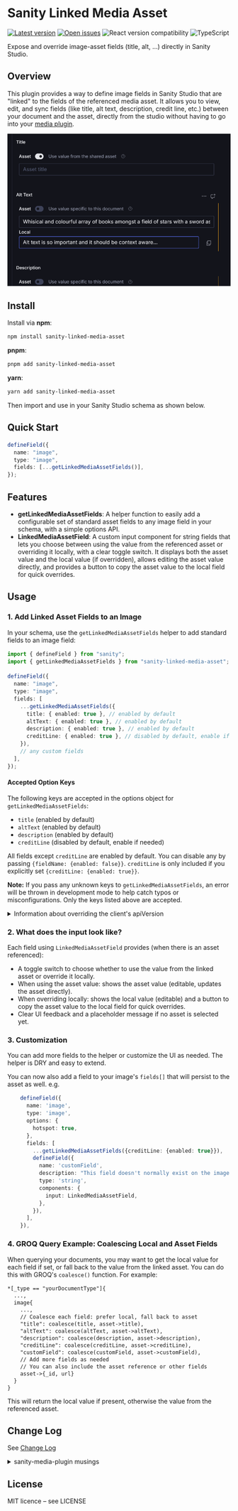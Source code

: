 # Sanity Linked Media Asset

[![Latest version](https://img.shields.io/npm/v/sanity-linked-media-asset?label=version&color=brightGreen&logo=npm)](https://www.npmjs.com/package/sanity-linked-media-asset)
[![Open issues](https://img.shields.io/github/issues/chrisnolan/sanity-linked-media-asset)](https://github.com/chrisnolan/sanity-linked-media-asset/issues)
![React version compatibility](https://img.shields.io/badge/dynamic/json?color=blue&label=react%20versions&query=peerDependencies.react&url=https%3A%2F%2Fraw.githubusercontent.com%2Fchrisnolan%2Fsanity-linked-media-asset%2Fmain%2Fpackage.json)
![TypeScript](https://img.shields.io/badge/TypeScript-checked-blue?logo=typescript)

Expose and override image-asset fields (title, alt, …) directly in Sanity Studio.

## Overview

This plugin provides a way to define image fields in Sanity Studio that are "linked" to the fields of the referenced media asset. It allows you to view, edit, and sync fields (like title, alt text, description, credit line, etc.) between your document and the asset, directly from the studio without having to go into your [media plugin](https://github.com/sanity-io/sanity-plugin-media).

![Screenshot of plugin in use](docs/assets/screen_shot_1.png)

## Install

Install via **npm**:

```sh
npm install sanity-linked-media-asset
```

**pnpm**:

```sh
pnpm add sanity-linked-media-asset
```

**yarn**:

```sh
yarn add sanity-linked-media-asset
```

Then import and use in your Sanity Studio schema as shown below.

## Quick Start

```ts
defineField({
  name: "image",
  type: "image",
  fields: [...getLinkedMediaAssetFields()],
});
```

## Features

- **getLinkedMediaAssetFields**: A helper function to easily add a configurable set of standard asset fields to any image field in your schema, with a simple options API.
- **LinkedMediaAssetField**: A custom input component for string fields that lets you choose between using the value from the referenced asset or overriding it locally, with a clear toggle switch. It displays both the asset value and the local value (if overridden), allows editing the asset value directly, and provides a button to copy the asset value to the local field for quick overrides.

## Usage

### 1. Add Linked Asset Fields to an Image

In your schema, use the `getLinkedMediaAssetFields` helper to add standard fields to an image field:

```ts
import { defineField } from "sanity";
import { getLinkedMediaAssetFields } from "sanity-linked-media-asset";

defineField({
  name: "image",
  type: "image",
  fields: [
    ...getLinkedMediaAssetFields({
      title: { enabled: true }, // enabled by default
      altText: { enabled: true }, // enabled by default
      description: { enabled: true }, // enabled by default
      creditLine: { enabled: true }, // disabled by default, enable if needed
    }),
    // any custom fields
  ],
});
```

#### Accepted Option Keys

The following keys are accepted in the options object for `getLinkedMediaAssetFields`:

- `title` (enabled by default)
- `altText` (enabled by default)
- `description` (enabled by default)
- `creditLine` (disabled by default, enable if needed)

All fields except `creditLine` are enabled by default. You can disable any by passing `{fieldName: {enabled: false}}`.
`creditLine` is only included if you explicitly set `{creditLine: {enabled: true}}`.

**Note:** If you pass any unknown keys to `getLinkedMediaAssetFields`, an error will be thrown in development mode to help catch typos or misconfigurations. Only the keys listed above are accepted.

<details>
<summary>Information about overriding the client's apiVersion</summary>

#### API Version for Sanity Client

The `LinkedMediaAssetField` component uses Sanity's `useClient` hook to fetch and update asset data. By default, it uses the API version `2023-08-01`. If you need to override this (for example, to match your project's Sanity API version), you can set the environment variable `SANITY_STUDIO_LINKED_MEDIA_ASSET_API_VERSION` in your build or runtime environment:

```sh
export SANITY_STUDIO_LINKED_MEDIA_ASSET_API_VERSION=2025-05-01
```

This will be picked up automatically by the component (as long as your build tool exposes `SANITY_STUDIO_`-prefixed variables to the browser, which is the convention for Sanity Studio v3+). If the environment variable is not set, the default version will be used.

</details>

### 2. What does the input look like?

Each field using `LinkedMediaAssetField` provides (when there is an asset referenced):

- A toggle switch to choose whether to use the value from the linked asset or override it locally.
- When using the asset value: shows the asset value (editable, updates the asset directly).
- When overriding locally: shows the local value (editable) and a button to copy the asset value to the local field for quick overrides.
- Clear UI feedback and a placeholder message if no asset is selected yet.

### 3. Customization

You can add more fields to the helper or customize the UI as needed. The helper is DRY and easy to extend.

You can now also add a field to your image's `fields[]` that will persist to the asset as well. e.g.

```typescript
    defineField({
      name: 'image',
      type: 'image',
      options: {
        hotspot: true,
      },
      fields: [
        ...getLinkedMediaAssetFields({creditLine: {enabled: true}}),
        defineField({
          name: 'customField',
          description: "This field doesn't normally exist on the image asset... but now it will!",
          type: 'string',
          components: {
            input: LinkedMediaAssetField,
          },
        }),
      ],
    }),
```

### 4. GROQ Query Example: Coalescing Local and Asset Fields

When querying your documents, you may want to get the local value for each field if set, or fall back to the value from the linked asset. You can do this with GROQ's `coalesce()` function. For example:

```groq
*[_type == "yourDocumentType"]{
  ...,
  image{
    ...,
    // Coalesce each field: prefer local, fall back to asset
    "title": coalesce(title, asset->title),
    "altText": coalesce(altText, asset->altText),
    "description": coalesce(description, asset->description),
    "creditLine": coalesce(creditLine, asset->creditLine),
    "customField": coalesce(customField, asset->customField),
    // Add more fields as needed
    // You can also include the asset reference or other fields
    asset->{_id, url}
  }
}
```

This will return the local value if present, otherwise the value from the referenced asset.

## Change Log

See [Change Log](./CHANGELOG.md)

<details>
<summary>sanity-media-plugin musings</summary>

## sanity-media-plugin PR potential

Perhaps it'll be better as a PR on the [sanity-media-plugin](https://github.com/sanity-io/sanity-plugin-media/) itself? Oh... look at that under 'known issues' we have

```text
There isn't a way to edit asset fields directly from the desk (without opening the plugin)

- This is a bit of a sticking point, especially when working with large datasets
- For example, if you want to edit fields for an already selected image – you'll need to go into the plugin and then have to manually find that image (which can be laborious when sifting through thousands of assets)
- A future update will provide the ability to 'jump' straight to a selected asset
- However, exposing plugin fields directly on the desk (e.g. via a custom input component) is currently outside the scope of this project
```

So this bit is the part that they say is out of scope of the project so... maybe I can make this a 'package' on its own? :thinking: [This PR](https://github.com/sanity-io/sanity-plugin-media/pull/216) is set to give an 'edit image' link but it has been a year with no action on it.

</details>

## License

MIT licence – see LICENSE
